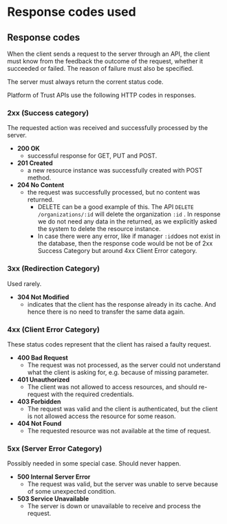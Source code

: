 # Response codes used



## Response codes

When the client sends a request to the server through an API, the client must know from the feedback the outcome of the request, whether it succeeded or failed. The reason of failure must also be specified.

The server must always return the corrent status code.

Platform of Trust APIs use the following HTTP codes in responses.

### 2xx \(Success category\)

The requested action was received and successfully processed by the server.

* **200 OK**
  * successful response for GET, PUT and POST.
* **201 Created**
  * a new resource instance was successfully created with POST method.
* **204 No Content**
  * the request was successfully processed, but no content was returned.
    * DELETE can be a good example of this. The API `DELETE /organizations/:id` will delete the organization `:id` . In response we do not need any data in the returned, as we explicitly asked the system to delete the resource instance.
    * In case there were any error, like if manager `:id`does not exist in the database, then the response code would be not be of 2xx Success Category but around 4xx Client Error category.

### 3xx \(Redirection Category\)

Used rarely.

* **304 Not Modified**
  * indicates that the client has the response already in its cache. And hence there is no need to transfer the same data again.

### 4xx \(Client Error Category\)

These status codes represent that the client has raised a faulty request.

* **400 Bad Request**
  * The request was not processed, as the server could not understand what the client is asking for, e.g. because of missing parameter.
* **401 Unauthorized**
  * The client was not allowed to access resources, and should re-request with the required credentials.
* **403 Forbidden**
  * The request was valid and the client is authenticated, but the client is not allowed access the resource for some reason. 
* **404 Not Found**
  * The requested resource was not available at the time of request.

### 5xx \(Server Error Category\)

Possibly needed in some special case. Should never happen. 

* **500 Internal Server Error**
  * The request was valid, but the server was unable to serve because of some unexpected condition.
* **503 Service Unavailable**
  * The server is down or unavailable to receive and process the request. 

